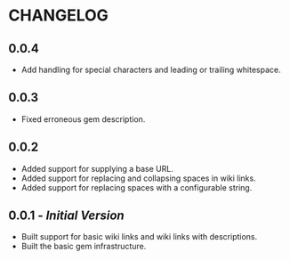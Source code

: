 # CHANGELOG

## 0.0.4

* Add handling for special characters and leading or trailing whitespace.

## 0.0.3

* Fixed erroneous gem description.

## 0.0.2

* Added support for supplying a base URL.
* Added support for replacing and collapsing spaces in wiki links.
* Added support for replacing spaces with a configurable string.

## 0.0.1 - *Initial Version*

* Built support for basic wiki links and wiki links with descriptions.
* Built the basic gem infrastructure.
